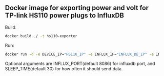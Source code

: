 ## Docker image for exporting power and volt for TP-link HS110 power plugs to InfluxDB

Build:  
```bash
docker build ./ -t hs110-exporter
```
Run:  
```bash
docker run -d -e DEVICE_IP="HS110_IP" -e INFLUX_IP="INFLUX_DB_IP" -e INFLUX_DB="INFLUX_DB" hs110-exporter
```

Optional arguments are INFLUX_PORT(default 8086) for influxdb port, and SLEEP_TIME(default 30) for how often it should send data.
